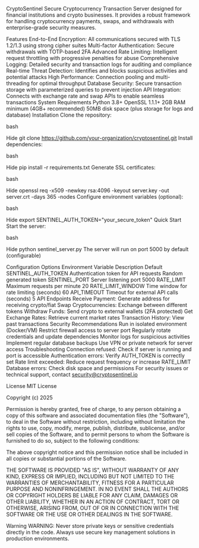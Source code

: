CryptoSentinel
Secure Cryptocurrency Transaction Server designed for financial institutions and crypto businesses. It provides a robust framework for handling cryptocurrency payments, swaps, and withdrawals with enterprise-grade security measures.

Features
End-to-End Encryption: All communications secured with TLS 1.2/1.3 using strong cipher suites
Multi-factor Authentication: Secure withdrawals with TOTP-based 2FA
Advanced Rate Limiting: Intelligent request throttling with progressive penalties for abuse
Comprehensive Logging: Detailed security and transaction logs for auditing and compliance
Real-time Threat Detection: Identifies and blocks suspicious activities and potential attacks
High Performance: Connection pooling and multi-threading for optimal throughput
Database Security: Secure transaction storage with parameterized queries to prevent injection
API Integration: Connects with exchange rate and swap APIs to enable seamless transactions
System Requirements
Python 3.8+
OpenSSL 1.1.1+
2GB RAM minimum (4GB+ recommended)
50MB disk space (plus storage for logs and database)
Installation
Clone the repository:

bash

Hide
git clone https://github.com/your-organization/cryptosentinel.git
Install dependencies:

bash

Hide
pip install -r requirements.txt
Generate SSL certificates:

bash

Hide
openssl req -x509 -newkey rsa:4096 -keyout server.key -out server.crt -days 365 -nodes
Configure environment variables (optional):

bash

Hide
export SENTINEL_AUTH_TOKEN="your_secure_token"
Quick Start
Start the server:

bash

Hide
python sentinel_server.py
The server will run on port 5000 by default (configurable)

Configuration Options
Environment Variable	Description	Default
SENTINEL_AUTH_TOKEN	Authentication token for API requests	Random generated token
SENTINEL_PORT	Server listening port	5000
RATE_LIMIT	Maximum requests per minute	20
RATE_LIMIT_WINDOW	Time window for rate limiting (seconds)	60
API_TIMEOUT	Timeout for external API calls (seconds)	5
API Endpoints
Receive Payment: Generate address for receiving crypto/fiat
Swap Cryptocurrencies: Exchange between different tokens
Withdraw Funds: Send crypto to external wallets (2FA protected)
Get Exchange Rates: Retrieve current market rates
Transaction History: View past transactions
Security Recommendations
Run in isolated environment (Docker/VM)
Restrict firewall access to server port
Regularly rotate credentials and update dependencies
Monitor logs for suspicious activities
Implement regular database backups
Use VPN or private network for server access
Troubleshooting
Connection refused: Check if server is running and port is accessible
Authentication errors: Verify AUTH_TOKEN is correctly set
Rate limit exceeded: Reduce request frequency or increase RATE_LIMIT
Database errors: Check disk space and permissions
For security issues or technical support, contact security@cryptosentinel.io

License
MIT License

Copyright (c) 2025

Permission is hereby granted, free of charge, to any person obtaining a copy of this software and associated documentation files (the "Software"), to deal in the Software without restriction, including without limitation the rights to use, copy, modify, merge, publish, distribute, sublicense, and/or sell copies of the Software, and to permit persons to whom the Software is furnished to do so, subject to the following conditions:

The above copyright notice and this permission notice shall be included in all copies or substantial portions of the Software.

THE SOFTWARE IS PROVIDED "AS IS", WITHOUT WARRANTY OF ANY KIND, EXPRESS OR IMPLIED, INCLUDING BUT NOT LIMITED TO THE WARRANTIES OF MERCHANTABILITY, FITNESS FOR A PARTICULAR PURPOSE AND NONINFRINGEMENT. IN NO EVENT SHALL THE AUTHORS OR COPYRIGHT HOLDERS BE LIABLE FOR ANY CLAIM, DAMAGES OR OTHER LIABILITY, WHETHER IN AN ACTION OF CONTRACT, TORT OR OTHERWISE, ARISING FROM, OUT OF OR IN CONNECTION WITH THE SOFTWARE OR THE USE OR OTHER DEALINGS IN THE SOFTWARE.

Warning
WARNING: Never store private keys or sensitive credentials directly in the code. Always use secure key management solutions in production environments.

